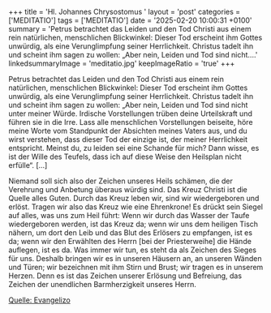 +++
title = 'Hl. Johannes Chrysostomus  '
layout = 'post'
categories = ['MEDITATIO']
tags = ['MEDITATIO']
date = '2025-02-20 10:00:31 +0100'
summary = 'Petrus betrachtet das Leiden und den Tod Christi aus einem rein natürlichen, menschlichen Blickwinkel: Dieser Tod erscheint ihm Gottes unwürdig, als eine Verunglimpfung seiner Herrlichkeit. Christus tadelt ihn und scheint ihm sagen zu wollen: „Aber nein, Leiden und Tod sind nicht....'
linkedsummaryImage = 'meditatio.jpg'
keepImageRatio = 'true'
+++
  
Petrus betrachtet das Leiden und den Tod Christi aus einem rein natürlichen, menschlichen Blickwinkel: Dieser Tod erscheint ihm Gottes unwürdig, als eine Verunglimpfung seiner Herrlichkeit. Christus tadelt ihn und scheint ihm sagen zu wollen: „Aber nein, Leiden und Tod sind nicht unter meiner Würde.<!--more--> Irdische Vorstellungen trüben deine Urteilskraft und führen sie in die Irre. Lass alle menschlichen Vorstellungen beiseite, höre meine Worte vom Standpunkt der Absichten meines Vaters aus, und du wirst verstehen, dass dieser Tod der einzige ist, der meiner Herrlichkeit entspricht. Meinst du, zu leiden sei eine Schande für mich? Dann wisse, es ist der Wille des Teufels, dass ich auf diese Weise den Heilsplan nicht erfülle“. [...]
 
Niemand soll sich also der Zeichen unseres Heils schämen, die der Verehrung und Anbetung überaus würdig sind. Das Kreuz Christi ist die Quelle alles Guten. Durch das Kreuz leben wir, sind wir wiedergeboren und erlöst. Tragen wir also das Kreuz wie eine Ehrenkrone! Es drückt sein Siegel auf alles, was uns zum Heil führt: Wenn wir durch das Wasser der Taufe wiedergeboren werden, ist das Kreuz da; wenn wir uns dem heiligen Tisch nähern, um dort den Leib und das Blut des Erlösers zu empfangen, ist es da; wenn wir den Erwählten des Herrn [bei der Priesterweihe] die Hände auflegen, ist es da. Was immer wir tun, es steht da als Zeichen des Sieges für uns. Deshalb bringen wir es in unseren Häusern an, an unseren Wänden und Türen; wir bezeichnen mit ihm Stirn und Brust; wir tragen es in unserem Herzen. Denn es ist das Zeichen unserer Erlösung und Befreiung, das Zeichen der unendlichen Barmherzigkeit unseres Herrn. 



[Quelle: Evangelizo](https://evangeliumtagfuertag.org/DE/gospel)
